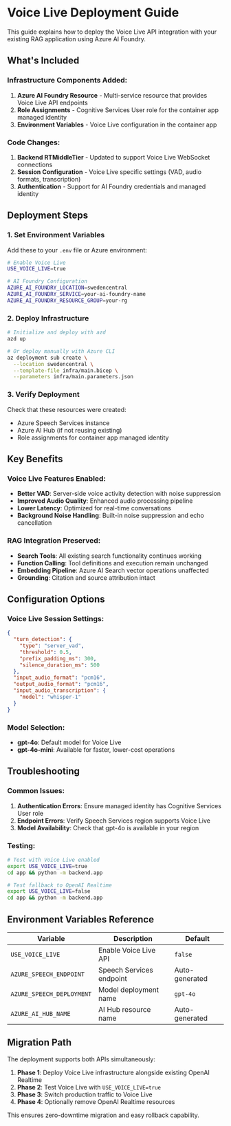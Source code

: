 # Voice Live Deployment Guide

This guide explains how to deploy the Voice Live API integration with your existing RAG application using Azure AI Foundry.

## What's Included

### Infrastructure Components Added:
1. **Azure AI Foundry Resource** - Multi-service resource that provides Voice Live API endpoints
2. **Role Assignments** - Cognitive Services User role for the container app managed identity
3. **Environment Variables** - Voice Live configuration in the container app

### Code Changes:
1. **Backend RTMiddleTier** - Updated to support Voice Live WebSocket connections
2. **Session Configuration** - Voice Live specific settings (VAD, audio formats, transcription)
3. **Authentication** - Support for AI Foundry credentials and managed identity

## Deployment Steps

### 1. Set Environment Variables

Add these to your `.env` file or Azure environment:

```bash
# Enable Voice Live
USE_VOICE_LIVE=true

# AI Foundry Configuration
AZURE_AI_FOUNDRY_LOCATION=swedencentral
AZURE_AI_FOUNDRY_SERVICE=your-ai-foundry-name
AZURE_AI_FOUNDRY_RESOURCE_GROUP=your-rg
```

### 2. Deploy Infrastructure

```bash
# Initialize and deploy with azd
azd up

# Or deploy manually with Azure CLI
az deployment sub create \
  --location swedencentral \
  --template-file infra/main.bicep \
  --parameters infra/main.parameters.json
```

### 3. Verify Deployment

Check that these resources were created:
- Azure Speech Services instance
- Azure AI Hub (if not reusing existing)
- Role assignments for container app managed identity

## Key Benefits

### Voice Live Features Enabled:
- **Better VAD**: Server-side voice activity detection with noise suppression
- **Improved Audio Quality**: Enhanced audio processing pipeline
- **Lower Latency**: Optimized for real-time conversations
- **Background Noise Handling**: Built-in noise suppression and echo cancellation

### RAG Integration Preserved:
- **Search Tools**: All existing search functionality continues working
- **Function Calling**: Tool definitions and execution remain unchanged
- **Embedding Pipeline**: Azure AI Search vector operations unaffected
- **Grounding**: Citation and source attribution intact

## Configuration Options

### Voice Live Session Settings:
```json
{
  "turn_detection": {
    "type": "server_vad",
    "threshold": 0.5,
    "prefix_padding_ms": 300,
    "silence_duration_ms": 500
  },
  "input_audio_format": "pcm16",
  "output_audio_format": "pcm16",
  "input_audio_transcription": {
    "model": "whisper-1"
  }
}
```

### Model Selection:
- **gpt-4o**: Default model for Voice Live
- **gpt-4o-mini**: Available for faster, lower-cost operations

## Troubleshooting

### Common Issues:
1. **Authentication Errors**: Ensure managed identity has Cognitive Services User role
2. **Endpoint Errors**: Verify Speech Services region supports Voice Live
3. **Model Availability**: Check that gpt-4o is available in your region

### Testing:
```bash
# Test with Voice Live enabled
export USE_VOICE_LIVE=true
cd app && python -m backend.app

# Test fallback to OpenAI Realtime
export USE_VOICE_LIVE=false
cd app && python -m backend.app
```

## Environment Variables Reference

| Variable | Description | Default |
|----------|-------------|---------|
| `USE_VOICE_LIVE` | Enable Voice Live API | `false` |
| `AZURE_SPEECH_ENDPOINT` | Speech Services endpoint | Auto-generated |
| `AZURE_SPEECH_DEPLOYMENT` | Model deployment name | `gpt-4o` |
| `AZURE_AI_HUB_NAME` | AI Hub resource name | Auto-generated |

## Migration Path

The deployment supports both APIs simultaneously:
1. **Phase 1**: Deploy Voice Live infrastructure alongside existing OpenAI Realtime
2. **Phase 2**: Test Voice Live with `USE_VOICE_LIVE=true`
3. **Phase 3**: Switch production traffic to Voice Live
4. **Phase 4**: Optionally remove OpenAI Realtime resources

This ensures zero-downtime migration and easy rollback capability.
